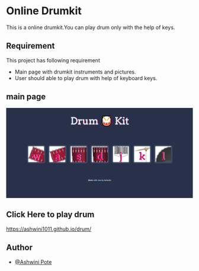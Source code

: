# Online Drumkit
This is a online drumkit.You can play drum only with the help of keys.

## Requirement

This project has following requirement

- Main page with drumkit instruments and pictures.
- User should able to play drum with help of keyboard keys.


## main page

![App Screenshot](https://github.com/Ashwini1011/drum/blob/master/drumkit.png)

## Click Here to play drum
https://ashwini1011.github.io/drum/

## Author

- [@Ashwini Pote](https://github.com/Ashwini1011)
